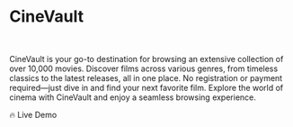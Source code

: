 <h1>CineVault</h1>
<br>
<p>CineVault is your go-to destination for browsing an extensive collection of over 10,000 movies. Discover films across various genres, from timeless classics to the latest releases, all in one place. No registration or payment required—just dive in and find your next favorite film. Explore the world of cinema with CineVault and enjoy a seamless browsing experience.</p>
<a href="https://cinevault-devgaonkars-projects.vercel.app/" style="text-decoration: none;">🔥 Live Demo</a>
